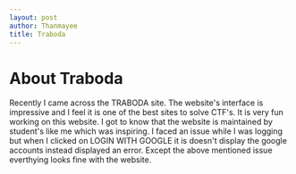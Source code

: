 ```yaml
---
layout: post
author: Thanmayee
title: Traboda
---
```



# About Traboda


Recently I came across the TRABODA site. The website's interface is impressive and I feel it is one of the best sites to solve CTF's.
It is very fun working on this website. I got to know that the website is maintained by student's like me which was inspiring.
I faced an issue while I was logging but when I clicked on LOGIN WITH GOOGLE it is doesn't display the google accounts instead displayed an error.
Except the above mentioned issue everthying looks fine with the website. 


